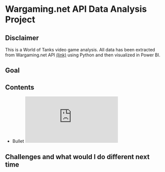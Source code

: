 # Wargaming.net API Data Analysis Project

## Disclaimer
This is a World of Tanks video game analysis. All data has been extracted from Wargaming.net API [(link)](https://developers.wargaming.net/reference/all/wot/account/list/?r_realm=eu) using Python and then visualized in Power BI.

## Goal

## Contents

* Bullet
![Link to PowerBI](https://github.com/Marks9001/Data-Analysis-Project-Python-PowerBI-/blob/main/Power%20BI%20_Wargaming%20project.pdf)

## Challenges and what would I do different next time
